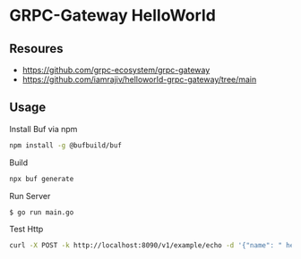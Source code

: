 # GRPC-Gateway HelloWorld

## Resoures
- https://github.com/grpc-ecosystem/grpc-gateway
- https://github.com/iamrajiv/helloworld-grpc-gateway/tree/main

## Usage

Install Buf via npm
```bash
npm install -g @bufbuild/buf
```

Build    
```bash
npx buf generate
```

Run Server
```bash
$ go run main.go
```

Test Http
```bash
curl -X POST -k http://localhost:8090/v1/example/echo -d '{"name": " hello"}'
```